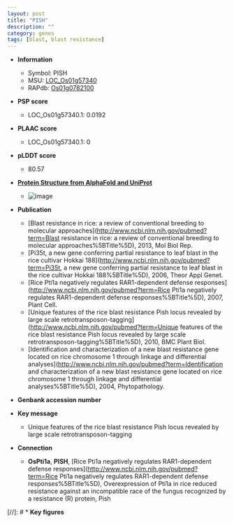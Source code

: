```yaml
---
layout: post
title: "PISH"
description: ""
category: genes
tags: [blast, blast resistance]
---
```


* **Information**  
    + Symbol: PISH  
    + MSU: [LOC_Os01g57340](http://rice.plantbiology.msu.edu/cgi-bin/ORF_infopage.cgi?orf=LOC_Os01g57340)  
    + RAPdb: [Os01g0782100](http://rapdb.dna.affrc.go.jp/viewer/gbrowse_details/irgsp1?name=Os01g0782100)  

* **PSP score**  
    + LOC_Os01g57340.1: 0.0192 

* **PLAAC score**  
    + LOC_Os01g57340.1: 0 

* **pLDDT score**
    + 80.57

* **[Protein Structure from AlphaFold and UniProt](https://www.uniprot.org/uniprotkb/Q8LQR6/entry#structure)**
    + ![image](https://ricepsp.github.io/images/Q8/AF-Q8LQR6-F1.png)

* **Publication**  
    + [Blast resistance in rice: a review of conventional breeding to molecular approaches](http://www.ncbi.nlm.nih.gov/pubmed?term=Blast resistance in rice: a review of conventional breeding to molecular approaches%5BTitle%5D), 2013, Mol Biol Rep.
    + [Pi35t, a new gene conferring partial resistance to leaf blast in the rice cultivar Hokkai 188](http://www.ncbi.nlm.nih.gov/pubmed?term=Pi35t, a new gene conferring partial resistance to leaf blast in the rice cultivar Hokkai 188%5BTitle%5D), 2006, Theor Appl Genet.
    + [Rice Pti1a negatively regulates RAR1-dependent defense responses](http://www.ncbi.nlm.nih.gov/pubmed?term=Rice Pti1a negatively regulates RAR1-dependent defense responses%5BTitle%5D), 2007, Plant Cell.
    + [Unique features of the rice blast resistance Pish locus revealed by large scale retrotransposon-tagging](http://www.ncbi.nlm.nih.gov/pubmed?term=Unique features of the rice blast resistance Pish locus revealed by large scale retrotransposon-tagging%5BTitle%5D), 2010, BMC Plant Biol.
    + [Identification and characterization of a new blast resistance gene located on rice chromosome 1 through linkage and differential analyses](http://www.ncbi.nlm.nih.gov/pubmed?term=Identification and characterization of a new blast resistance gene located on rice chromosome 1 through linkage and differential analyses%5BTitle%5D), 2004, Phytopathology.

* **Genbank accession number**  

* **Key message**  
    + Unique features of the rice blast resistance Pish locus revealed by large scale retrotransposon-tagging

* **Connection**  
    + __OsPti1a__, __PISH__, [Rice Pti1a negatively regulates RAR1-dependent defense responses](http://www.ncbi.nlm.nih.gov/pubmed?term=Rice Pti1a negatively regulates RAR1-dependent defense responses%5BTitle%5D), Overexpression of Pti1a in rice reduced resistance against an incompatible race of the fungus recognized by a resistance (R) protein, Pish

[//]: # * **Key figures**  


